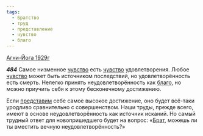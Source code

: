 ```yaml
---
tags:
  - Братство
  - труд
  - представление
  - чувство
  - благо
---
```


[Агни-Йога 1929г](https://127.0.0.1:4002/agni/1929)

___484___
Самое низменное [чувство](../../../tags/#чувство) есть [чувство](../../../tags/#чувство) удовлетворения. Любое [чувство](../../../tags/#чувство) может быть источником последствий, но удовлетворённость есть смерть. Нелегко принять неудовлетворённость как [благо](../../../tags/#благо), но можно приучить себя к этому бесконечному достижению.   

Если [представим](../../../tags/#представление) себе самое высокое достижение, оно будет всё-таки уродливо сравнительно с совершенством. Наши труды, прежде всего, имеют в основе неудовлетворённость как источник исканий. Но самый трудный ответ для новопришедшего будет на вопрос: «[Брат](../../../tags/#Братство), можешь ли ты вместить вечную неудовлетворённость?»